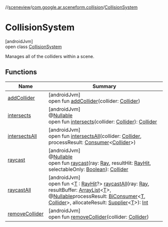 //[sceneview](../../../index.md)/[com.google.ar.sceneform.collision](../index.md)/[CollisionSystem](index.md)

# CollisionSystem

[androidJvm]\
open class [CollisionSystem](index.md)

Manages all of the colliders within a scene.

## Functions

| Name | Summary |
|---|---|
| [addCollider](add-collider.md) | [androidJvm]<br>open fun [addCollider](add-collider.md)(collider: [Collider](../-collider/index.md)) |
| [intersects](intersects.md) | [androidJvm]<br>@[Nullable](https://developer.android.com/reference/kotlin/androidx/annotation/Nullable.html)<br>open fun [intersects](intersects.md)(collider: [Collider](../-collider/index.md)): [Collider](../-collider/index.md) |
| [intersectsAll](intersects-all.md) | [androidJvm]<br>open fun [intersectsAll](intersects-all.md)(collider: [Collider](../-collider/index.md), processResult: [Consumer](https://developer.android.com/reference/kotlin/java/util/function/Consumer.html)&lt;[Collider](../-collider/index.md)&gt;) |
| [raycast](raycast.md) | [androidJvm]<br>@[Nullable](https://developer.android.com/reference/kotlin/androidx/annotation/Nullable.html)<br>open fun [raycast](raycast.md)(ray: [Ray](../-ray/index.md), resultHit: [RayHit](../-ray-hit/index.md), selectableOnly: [Boolean](https://kotlinlang.org/api/latest/jvm/stdlib/kotlin/-boolean/index.html)): [Collider](../-collider/index.md) |
| [raycastAll](raycast-all.md) | [androidJvm]<br>open fun &lt;[T](raycast-all.md) : [RayHit](../-ray-hit/index.md)?&gt; [raycastAll](raycast-all.md)(ray: [Ray](../-ray/index.md), resultBuffer: [ArrayList](https://developer.android.com/reference/kotlin/java/util/ArrayList.html)&lt;[T](../../../../arsceneview/com.google.ar.sceneform.rendering/-future-helper/log-on-exception.md)&gt;, @[Nullable](https://developer.android.com/reference/kotlin/androidx/annotation/Nullable.html)processResult: [BiConsumer](https://developer.android.com/reference/kotlin/java/util/function/BiConsumer.html)&lt;[T](../../../../arsceneview/com.google.ar.sceneform.rendering/-future-helper/log-on-exception.md), [Collider](../-collider/index.md)&gt;, allocateResult: [Supplier](https://developer.android.com/reference/kotlin/java/util/function/Supplier.html)&lt;[T](../../../../arsceneview/com.google.ar.sceneform.rendering/-future-helper/log-on-exception.md)&gt;): [Int](https://kotlinlang.org/api/latest/jvm/stdlib/kotlin/-int/index.html) |
| [removeCollider](remove-collider.md) | [androidJvm]<br>open fun [removeCollider](remove-collider.md)(collider: [Collider](../-collider/index.md)) |
